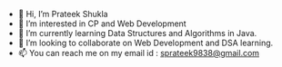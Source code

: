 - 👋 Hi, I’m Prateek Shukla
- 👀 I’m interested in CP and Web Development
- 🌱 I’m currently learning Data Structures and Algorithms in Java.
- 💞️ I’m looking to collaborate on Web Development and DSA learning.
- 📫 You can reach me on my email id : sprateek9838@gmail.com

<!---
prateek7394/prateek7394 is a ✨ special ✨ repository because its `README.md` (this file) appears on your GitHub profile.
You can click the Preview link to take a look at your changes.
--->
